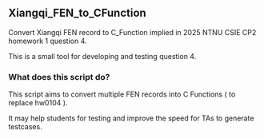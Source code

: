 ## Xiangqi_FEN_to_CFunction
Convert Xiangqi FEN record to C_Function implied in 2025 NTNU CSIE CP2 homework 1 question 4.

This is a small tool for developing and testing question 4.

### What does this script do?

This script aims to convert multiple FEN records into C Functions ( to replace hw0104 ).

It may help students for testing and improve the speed for TAs to generate testcases.

